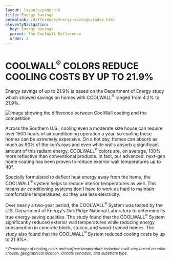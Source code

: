 ```yaml
---
layout: layouts/page.njk
title: Energy Savings
permalink: /difference/energy-savings/index.html
eleventyNavigation:
  key: Energy Savings
  parent: The CoolWall Difference
  order: 2
---
```


# COOLWALL<sup>&reg;</sup> COLORS REDUCE COOLING COSTS BY UP TO 21.9%

<p id="sub-head">
Energy savings of up to 21.9% is based on the Department of Energy study which showed savings on homes with COOLWALL<sup>&reg;</sup> ranged from 4.2% to 21.9%. 
</p>

<div class="grid-container energy-savings">
<div class="right">

<p class="bleed-right">
<img alt="image showing the difference between CoolWall coating and the competition" src="/static/img/MSC-energysavings-inset.jpg">
</p>
</div>
<div class="left">

Across the Southern U.S., cooling even a moderate size house can require over 1500 hours of air conditioning operation a year, so cooling these homes can be extremely expensive. On a hot day, homes can absorb as much as 90% of the sun’s rays and even white walls absorb a significant amount of this radiant energy. COOLWALL<sup>&reg;</sup> colors are, on average, 100% more reflective than conventional products. In fact, our advanced, next-gen home coating has been proven to reduce exterior wall temperatures up to 40°. 

Specially formulated to deflect heat energy away from the home, the COOLWALL<sup>&reg;</sup> system helps to reduce interior temperatures as well. This means air conditioning systems don’t have to work as hard to maintain comfortable temperatures, so they use less electricity. 

Over nearly a two-year period, the COOLWALL<sup>&reg;</sup> System was tested by the U.S. Department of Energy’s Oak Ridge National Laboratory to determine its true energy-saving qualities. The study found that the COOLWALL<sup>&reg;</sup> System significantly reduced exterior wall temperatures while reducing energy consumption in concrete block, stucco, and wood-framed homes. The study also found that the COOLWALL<sup>&reg;</sup> System reduced cooling costs by up to 21.9%\*. 

<small><i>* Percentage of cooling costs and surface temperature reductions will vary based on color chosen, geographical location, climate condition, and substrate type.</i></small>

</div>
</div>